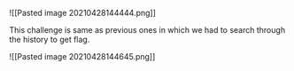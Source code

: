 ![[Pasted image 20210428144444.png]]

This challenge is same as previous ones in which we had to search through the history to get flag.

![[Pasted image 20210428144645.png]]
